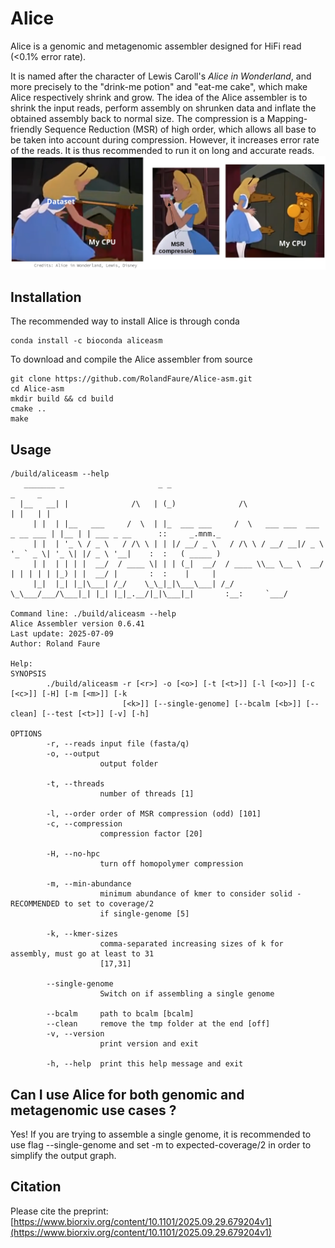 # Alice

Alice is a genomic and metagenomic assembler designed for HiFi read (<0.1% error rate). 


It is named after the character of Lewis Caroll's _Alice in Wonderland_, and more precisely to the "drink-me potion" and "eat-me cake", which make Alice respectively shrink and grow. The idea of the Alice assembler is to shrink the input reads, perform assembly on shrunken data and inflate the obtained assembly back to normal size. The compression is a Mapping-friendly Sequence Reduction (MSR) of high order, which allows all base to be taken into account during compression. However, it increases error rate of the reads. It is thus recommended to run it on long and accurate reads.
![alice_compression](https://github.com/rolandfaure/Alice-asm/blob/master/alice_compression.png)

## Installation

The recommended way to install Alice is through conda
```
conda install -c bioconda aliceasm
```

To download and compile the Alice assembler from source
```
git clone https://github.com/RolandFaure/Alice-asm.git
cd Alice-asm
mkdir build && cd build
cmake ..
make
```

## Usage

```
/build/aliceasm --help
   _______ _                     _ _                                            _     _                               
  |__   __| |              /\   | (_)              /\                          | |   | |                              
     | |  | |__   ___     /  \  | |_  ___ ___     /  \   ___ ___  ___ _ __ ___ | |__ | | ___ _ __      ::     _.mnm._ 
     | |  | '_ \ / _ \   / /\ \ | | |/ __/ _ \   / /\ \ / __/ __|/ _ \ '_ ` _ \| '_ \| |/ _ \ '__|    :  :   ( _____ )
     | |  | | | |  __/  / ____ \| | | (_|  __/  / ____ \\__ \__ \  __/ | | | | | |_) | |  __/ |       :  :    |     | 
     |_|  |_| |_|\___| /_/    \_\_|_|\___\___| /_/    \_\___/___/\___|_| |_| |_|_.__/|_|\___|_|       :__:     `___/  

Command line: ./build/aliceasm --help 
Alice Assembler version 0.6.41
Last update: 2025-07-09
Author: Roland Faure

Help: 
SYNOPSIS
        ./build/aliceasm -r [<r>] -o [<o>] [-t [<t>]] [-l [<o>]] [-c [<c>]] [-H] [-m [<m>]] [-k
                         [<k>]] [--single-genome] [--bcalm [<b>]] [--clean] [--test [<t>]] [-v] [-h]

OPTIONS
        -r, --reads input file (fasta/q)
        -o, --output
                    output folder

        -t, --threads
                    number of threads [1]

        -l, --order order of MSR compression (odd) [101]
        -c, --compression
                    compression factor [20]

        -H, --no-hpc
                    turn off homopolymer compression

        -m, --min-abundance
                    minimum abundance of kmer to consider solid - RECOMMENDED to set to coverage/2
                    if single-genome [5]

        -k, --kmer-sizes
                    comma-separated increasing sizes of k for assembly, must go at least to 31
                    [17,31]

        --single-genome
                    Switch on if assembling a single genome

        --bcalm     path to bcalm [bcalm]
        --clean     remove the tmp folder at the end [off]
        -v, --version
                    print version and exit

        -h, --help  print this help message and exit
```
## Can I use Alice for both genomic and metagenomic use cases ?

Yes! If you are trying to assemble a single genome, it is recommended to use flag --single-genome and set -m to expected-coverage/2 in order to simplify the output graph.

## Citation
Please cite the preprint: [https://www.biorxiv.org/content/10.1101/2025.09.29.679204v1](https://www.biorxiv.org/content/10.1101/2025.09.29.679204v1)
